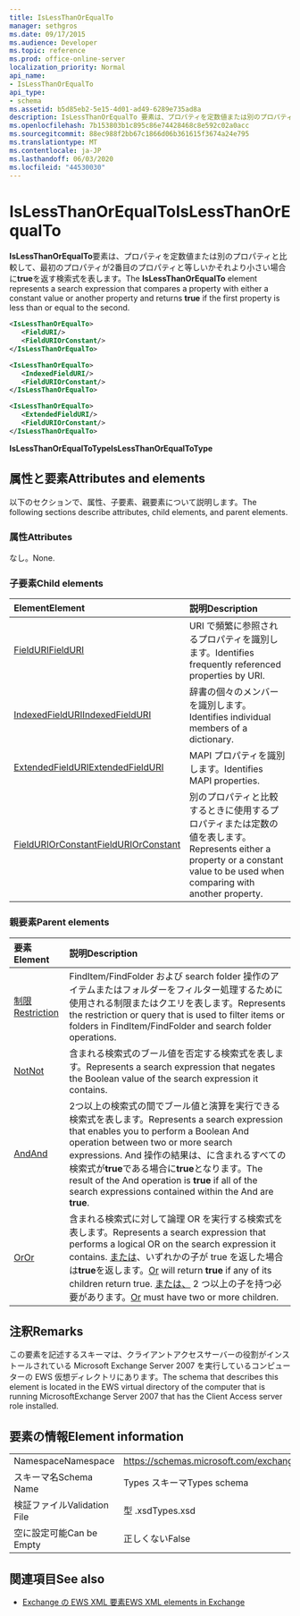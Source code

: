 ```yaml
---
title: IsLessThanOrEqualTo
manager: sethgros
ms.date: 09/17/2015
ms.audience: Developer
ms.topic: reference
ms.prod: office-online-server
localization_priority: Normal
api_name:
- IsLessThanOrEqualTo
api_type:
- schema
ms.assetid: b5d85eb2-5e15-4d01-ad49-6289e735ad8a
description: IsLessThanOrEqualTo 要素は、プロパティを定数値または別のプロパティと比較して、最初のプロパティが2番目のプロパティと等しいかそれより小さい場合に true を返す検索式を表します。
ms.openlocfilehash: 7b153803b1c895c86e74428468c8e592c02a0acc
ms.sourcegitcommit: 88ec988f2bb67c1866d06b361615f3674a24e795
ms.translationtype: MT
ms.contentlocale: ja-JP
ms.lasthandoff: 06/03/2020
ms.locfileid: "44530030"
---
```

# <a name="islessthanorequalto"></a><span data-ttu-id="8a87b-103">IsLessThanOrEqualTo</span><span class="sxs-lookup"><span data-stu-id="8a87b-103">IsLessThanOrEqualTo</span></span>

<span data-ttu-id="8a87b-104">**IsLessThanOrEqualTo**要素は、プロパティを定数値または別のプロパティと比較して、最初のプロパティが2番目のプロパティと等しいかそれより小さい場合に**true**を返す検索式を表します。</span><span class="sxs-lookup"><span data-stu-id="8a87b-104">The **IsLessThanOrEqualTo** element represents a search expression that compares a property with either a constant value or another property and returns **true** if the first property is less than or equal to the second.</span></span> 
  
```xml
<IsLessThanOrEqualTo>
   <FieldURI/>
   <FieldURIOrConstant/>
</IsLessThanOrEqualTo>
```

```xml
<IsLessThanOrEqualTo>
   <IndexedFieldURI/> 
   <FieldURIOrConstant/>
</IsLessThanOrEqualTo>
```

```xml
<IsLessThanOrEqualTo>
   <ExtendedFieldURI/> 
   <FieldURIOrConstant/>
</IsLessThanOrEqualTo>
```

<span data-ttu-id="8a87b-105">**IsLessThanOrEqualToType**</span><span class="sxs-lookup"><span data-stu-id="8a87b-105">**IsLessThanOrEqualToType**</span></span>

## <a name="attributes-and-elements"></a><span data-ttu-id="8a87b-106">属性と要素</span><span class="sxs-lookup"><span data-stu-id="8a87b-106">Attributes and elements</span></span>

<span data-ttu-id="8a87b-107">以下のセクションで、属性、子要素、親要素について説明します。</span><span class="sxs-lookup"><span data-stu-id="8a87b-107">The following sections describe attributes, child elements, and parent elements.</span></span>
  
### <a name="attributes"></a><span data-ttu-id="8a87b-108">属性</span><span class="sxs-lookup"><span data-stu-id="8a87b-108">Attributes</span></span>

<span data-ttu-id="8a87b-109">なし。</span><span class="sxs-lookup"><span data-stu-id="8a87b-109">None.</span></span>
  
### <a name="child-elements"></a><span data-ttu-id="8a87b-110">子要素</span><span class="sxs-lookup"><span data-stu-id="8a87b-110">Child elements</span></span>

|<span data-ttu-id="8a87b-111">**Element**</span><span class="sxs-lookup"><span data-stu-id="8a87b-111">**Element**</span></span>|<span data-ttu-id="8a87b-112">**説明**</span><span class="sxs-lookup"><span data-stu-id="8a87b-112">**Description**</span></span>|
|:-----|:-----|
|[<span data-ttu-id="8a87b-113">FieldURI</span><span class="sxs-lookup"><span data-stu-id="8a87b-113">FieldURI</span></span>](fielduri.md) <br/> |<span data-ttu-id="8a87b-114">URI で頻繁に参照されるプロパティを識別します。</span><span class="sxs-lookup"><span data-stu-id="8a87b-114">Identifies frequently referenced properties by URI.</span></span>  <br/> |
|[<span data-ttu-id="8a87b-115">IndexedFieldURI</span><span class="sxs-lookup"><span data-stu-id="8a87b-115">IndexedFieldURI</span></span>](indexedfielduri.md) <br/> |<span data-ttu-id="8a87b-116">辞書の個々のメンバーを識別します。</span><span class="sxs-lookup"><span data-stu-id="8a87b-116">Identifies individual members of a dictionary.</span></span>  <br/> |
|[<span data-ttu-id="8a87b-117">ExtendedFieldURI</span><span class="sxs-lookup"><span data-stu-id="8a87b-117">ExtendedFieldURI</span></span>](extendedfielduri.md) <br/> |<span data-ttu-id="8a87b-118">MAPI プロパティを識別します。</span><span class="sxs-lookup"><span data-stu-id="8a87b-118">Identifies MAPI properties.</span></span>  <br/> |
|[<span data-ttu-id="8a87b-119">FieldURIOrConstant</span><span class="sxs-lookup"><span data-stu-id="8a87b-119">FieldURIOrConstant</span></span>](fielduriorconstant.md) <br/> |<span data-ttu-id="8a87b-120">別のプロパティと比較するときに使用するプロパティまたは定数の値を表します。</span><span class="sxs-lookup"><span data-stu-id="8a87b-120">Represents either a property or a constant value to be used when comparing with another property.</span></span>  <br/> |
   
### <a name="parent-elements"></a><span data-ttu-id="8a87b-121">親要素</span><span class="sxs-lookup"><span data-stu-id="8a87b-121">Parent elements</span></span>

|<span data-ttu-id="8a87b-122">**要素**</span><span class="sxs-lookup"><span data-stu-id="8a87b-122">**Element**</span></span>|<span data-ttu-id="8a87b-123">**説明**</span><span class="sxs-lookup"><span data-stu-id="8a87b-123">**Description**</span></span>|
|:-----|:-----|
|[<span data-ttu-id="8a87b-124">制限</span><span class="sxs-lookup"><span data-stu-id="8a87b-124">Restriction</span></span>](restriction.md) <br/> |<span data-ttu-id="8a87b-125">FindItem/FindFolder および search folder 操作のアイテムまたはフォルダーをフィルター処理するために使用される制限またはクエリを表します。</span><span class="sxs-lookup"><span data-stu-id="8a87b-125">Represents the restriction or query that is used to filter items or folders in FindItem/FindFolder and search folder operations.</span></span>  <br/> |
|[<span data-ttu-id="8a87b-126">Not</span><span class="sxs-lookup"><span data-stu-id="8a87b-126">Not</span></span>](not.md) <br/> |<span data-ttu-id="8a87b-127">含まれる検索式のブール値を否定する検索式を表します。</span><span class="sxs-lookup"><span data-stu-id="8a87b-127">Represents a search expression that negates the Boolean value of the search expression it contains.</span></span>  <br/> |
|[<span data-ttu-id="8a87b-128">And</span><span class="sxs-lookup"><span data-stu-id="8a87b-128">And</span></span>](and.md) <br/> |<span data-ttu-id="8a87b-129">2つ以上の検索式の間でブール値と演算を実行できる検索式を表します。</span><span class="sxs-lookup"><span data-stu-id="8a87b-129">Represents a search expression that enables you to perform a Boolean And operation between two or more search expressions.</span></span> <span data-ttu-id="8a87b-130">And 操作の結果は、に含まれるすべての検索式が**true**である場合に**true**となります。</span><span class="sxs-lookup"><span data-stu-id="8a87b-130">The result of the And operation is **true** if all of the search expressions contained within the And are **true**.</span></span>  <br/> |
|[<span data-ttu-id="8a87b-131">Or</span><span class="sxs-lookup"><span data-stu-id="8a87b-131">Or</span></span>](or.md) <br/> |<span data-ttu-id="8a87b-132">含まれる検索式に対して論理 OR を実行する検索式を表します。</span><span class="sxs-lookup"><span data-stu-id="8a87b-132">Represents a search expression that performs a logical OR on the search expression it contains.</span></span> <span data-ttu-id="8a87b-133">[または](or.md)、いずれかの子が true を返した場合は**true**を返します。</span><span class="sxs-lookup"><span data-stu-id="8a87b-133">[Or](or.md) will return **true** if any of its children return true.</span></span> <span data-ttu-id="8a87b-134">[または、](or.md) 2 つ以上の子を持つ必要があります。</span><span class="sxs-lookup"><span data-stu-id="8a87b-134">[Or](or.md) must have two or more children.</span></span>  <br/> |
   
## <a name="remarks"></a><span data-ttu-id="8a87b-135">注釈</span><span class="sxs-lookup"><span data-stu-id="8a87b-135">Remarks</span></span>

<span data-ttu-id="8a87b-136">この要素を記述するスキーマは、クライアントアクセスサーバーの役割がインストールされている Microsoft Exchange Server 2007 を実行しているコンピューターの EWS 仮想ディレクトリにあります。</span><span class="sxs-lookup"><span data-stu-id="8a87b-136">The schema that describes this element is located in the EWS virtual directory of the computer that is running MicrosoftExchange Server 2007 that has the Client Access server role installed.</span></span>
  
## <a name="element-information"></a><span data-ttu-id="8a87b-137">要素の情報</span><span class="sxs-lookup"><span data-stu-id="8a87b-137">Element information</span></span>

|||
|:-----|:-----|
|<span data-ttu-id="8a87b-138">Namespace</span><span class="sxs-lookup"><span data-stu-id="8a87b-138">Namespace</span></span>  <br/> |https://schemas.microsoft.com/exchange/services/2006/types  <br/> |
|<span data-ttu-id="8a87b-139">スキーマ名</span><span class="sxs-lookup"><span data-stu-id="8a87b-139">Schema Name</span></span>  <br/> |<span data-ttu-id="8a87b-140">Types スキーマ</span><span class="sxs-lookup"><span data-stu-id="8a87b-140">Types schema</span></span>  <br/> |
|<span data-ttu-id="8a87b-141">検証ファイル</span><span class="sxs-lookup"><span data-stu-id="8a87b-141">Validation File</span></span>  <br/> |<span data-ttu-id="8a87b-142">型 .xsd</span><span class="sxs-lookup"><span data-stu-id="8a87b-142">Types.xsd</span></span>  <br/> |
|<span data-ttu-id="8a87b-143">空に設定可能</span><span class="sxs-lookup"><span data-stu-id="8a87b-143">Can be Empty</span></span>  <br/> |<span data-ttu-id="8a87b-144">正しくない</span><span class="sxs-lookup"><span data-stu-id="8a87b-144">False</span></span>  <br/> |
   
## <a name="see-also"></a><span data-ttu-id="8a87b-145">関連項目</span><span class="sxs-lookup"><span data-stu-id="8a87b-145">See also</span></span>

- [<span data-ttu-id="8a87b-146">Exchange の EWS XML 要素</span><span class="sxs-lookup"><span data-stu-id="8a87b-146">EWS XML elements in Exchange</span></span>](ews-xml-elements-in-exchange.md)

